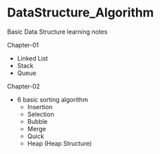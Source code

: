 # DataStructure_Algorithm
Basic Data Structure learning notes

Chapter-01
  - Linked List
  - Stack
  - Queue
 
Chapter-02
  - 6 basic sorting algorithm
    - Insertion
    - Selection
    - Bubble
    - Merge
    - Quick
    - Heap (Heap Structure)

